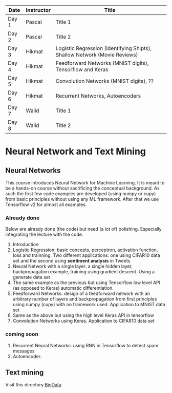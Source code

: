 | Date | Instructor | Title |
|  ---- |  ----------|   ------|
| Day 1 | Pascal | Title 1 |
| Day 2 | Pascal | Title 2  |
| Day 3 | Hikmat | Logistic Regression (Identifying Shipts), Shallow Network (Movie Reviews)|
| Day 4 | Hikmat | Feedforward Networks (MNIST digits), Tensorflow and Keras|
| Day 5 | Hikmat | Convolution Networks (MNIST digits), ??|
| Day 6 | Hikmat | Recurrent Networks, Autoencoders|
| Day 7 | Walid | Title 1 |
| Day 8 | Walid | Title 2 |



# Neural Network and Text Mining

## Neural Networks

This course introduces Neural Network for Machine Learning. It is meant to be a hands-on
course without sacrificing the conceptual background. As such the first few code examples are developed (using numpy or cupy) from basic principles without using any ML framework. After that we use Tensorflow v2 for almost all examples.

### Already done

Below are already done (the code) but need (a lot of) polishing. Especially integrating the lecture with the code.
1. Introduction
1. Logistic Regression: basic concepts, perceptron, activation function, loss and trainning. Two different applications: one using CIFAR10 data set  and the second using  **sentiment analysis** in Tweets
1. Neural Network with a single layer: a single hidden layer, backpropagation example, training using gradient descent. Using a generate data set
1. The same example as the previous but using Tensorflow low level API (as opposed to Keras) automatic differentiation.
1. Feedforward Networks: design of a feedforward network with an arbitrary number of layers and backpropagation from first principles using numpy (cupy) with no framework used. Application to MNIST data set
1. Same as the above but using the high level Keras API in tensorflow
1. Convolution Networks using Keras. Application to CIFAR10 data set

### coming soon

1. Recurrent Neural Networks: using RNN in Tensorflow to detect spam messages  
1. Autoencoder.

## Text mining

Visit this directory [BigData](BigData)

